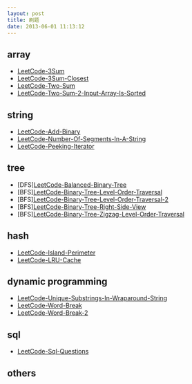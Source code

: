 ```yaml
---
layout: post
title: 刷题
date: 2013-06-01 11:13:12
---
```


## array

- [LeetCode-3Sum](/practise/LeetCode-3Sum)
- [LeetCode-3Sum-Closest](/practise/LeetCode-3Sum-Closest)
- [LeetCode-Two-Sum](/practise/LeetCode-Two-Sum)
- [LeetCode-Two-Sum-2-Input-Array-Is-Sorted](/practise/LeetCode-Two-Sum-2-Input-Array-Is-Sorted)

## string

- [LeetCode-Add-Binary](/practise/LeetCode-Add-Binary)
- [LeetCode-Number-Of-Segments-In-A-String](/practise/LeetCode-Number-Of-Segments-In-A-String)
- [LeetCode-Peeking-Iterator](/practise/LeetCode-Peeking-Iterator)

## tree

- \[DFS\][LeetCode-Balanced-Binary-Tree](/practise/LeetCode-Balanced-Binary-Tree)
- \[BFS\][LeetCode-Binary-Tree-Level-Order-Traversal](/practise/LeetCode-Binary-Tree-Level-Order-Traversal)
- \[BFS\][LeetCode-Binary-Tree-Level-Order-Traversal-2](/practise/LeetCode-Binary-Tree-Level-Order-Traversal-2)
- \[BFS\][LeetCode-Binary-Tree-Right-Side-View](/practise/LeetCode-Binary-Tree-Right-Side-View)
- \[BFS\][LeetCode-Binary-Tree-Zigzag-Level-Order-Traversal](/practise/LeetCode-Binary-Tree-Zigzag-Level-Order-Traversal)

## hash
- [LeetCode-Island-Perimeter](/practise/LeetCode-Island-Perimeter)
- [LeetCode-LRU-Cache](/practise/LeetCode-LRU-Cache)

## dynamic programming
- [LeetCode-Unique-Substrings-In-Wraparound-String](/practise/LeetCode-Unique-Substrings-In-Wraparound-String)
- [LeetCode-Word-Break](/practise/LeetCode-Word-Break)
- [LeetCode-Word-Break-2](/practise/LeetCode-Word-Break-2)

## sql
- [LeetCode-Sql-Questions](/practise/LeetCode-Sql-Questions)

## others

